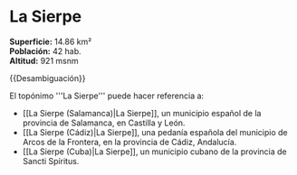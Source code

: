 # La Sierpe

**Superficie:** 14.86 km²  
**Población:** 42 hab.  
**Altitud:** 921 msnm  

{{Desambiguación}}

El topónimo '''La Sierpe''' puede hacer referencia a:

* [[La Sierpe (Salamanca)|La Sierpe]], un municipio español de la provincia de Salamanca, en Castilla y León.
* [[La Sierpe (Cádiz)|La Sierpe]], una pedanía española del municipio de Arcos de la Frontera, en la provincia de Cádiz, Andalucía.
* [[La Sierpe (Cuba)|La Sierpe]], un municipio cubano de la provincia de Sancti Spíritus.